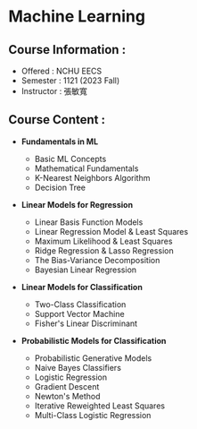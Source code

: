 # Machine Learning

## Course Information :
- Offered : NCHU EECS
- Semester : 1121 (2023 Fall)
- Instructor : 張敏寬

## Course Content :

- **Fundamentals in ML**
    - Basic ML Concepts
    - Mathematical Fundamentals
    - K-Nearest Neighbors Algorithm
    - Decision Tree

- **Linear Models for Regression**
    - Linear Basis Function Models
    - Linear Regression Model & Least Squares
    - Maximum Likelihood & Least Squares
    - Ridge Regression & Lasso Regression
    - The Bias-Variance Decomposition
    - Bayesian Linear Regression

- **Linear Models for Classification**
    - Two-Class Classification
    - Support Vector Machine
    - Fisher's Linear Discriminant

- **Probabilistic Models for Classification**
    - Probabilistic Generative Models
    - Naive Bayes Classifiers
    - Logistic Regression
    - Gradient Descent
    - Newton's Method
    - Iterative Reweighted Least Squares
    - Multi-Class Logistic Regression
